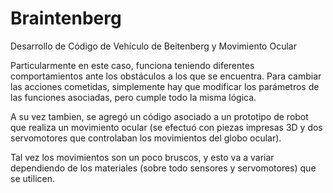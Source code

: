 # Braintenberg
Desarrollo de Código de Vehículo de Beitenberg y Movimiento Ocular

Particularmente en este caso, funciona teniendo diferentes comportamientos ante los obstáculos a los que se encuentra. Para cambiar las acciones cometidas, simplemente hay que modificar los parámetros de las funciones asociadas, pero cumple todo la misma lógica. 

A su vez tambien, se agregó un código asociado a un prototipo de robot que realiza un movimiento ocular (se efectuó con piezas impresas 3D y dos servomotores que controlaban los movimientos del globo ocular).

Tal vez los movimientos son un poco bruscos, y esto va a variar dependiendo de los  materiales (sobre todo sensores y servomotores) que se utilicen. 
